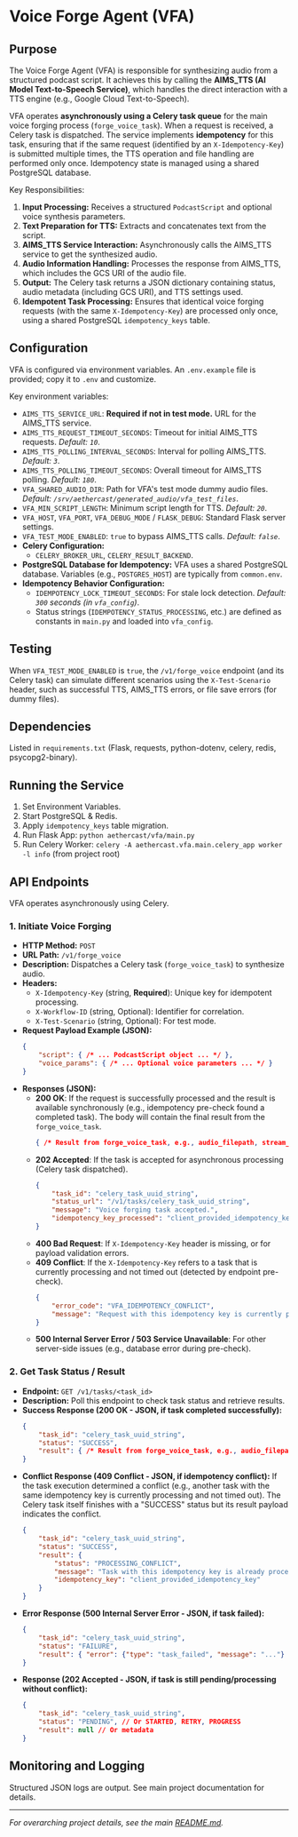 # Voice Forge Agent (VFA)

## Purpose

The Voice Forge Agent (VFA) is responsible for synthesizing audio from a structured podcast script. It achieves this by calling the **AIMS_TTS (AI Model Text-to-Speech Service)**, which handles the direct interaction with a TTS engine (e.g., Google Cloud Text-to-Speech).

VFA operates **asynchronously using a Celery task queue** for the main voice forging process (`forge_voice_task`). When a request is received, a Celery task is dispatched. The service implements **idempotency** for this task, ensuring that if the same request (identified by an `X-Idempotency-Key`) is submitted multiple times, the TTS operation and file handling are performed only once. Idempotency state is managed using a shared PostgreSQL database.

Key Responsibilities:

1.  **Input Processing:** Receives a structured `PodcastScript` and optional voice synthesis parameters.
2.  **Text Preparation for TTS:** Extracts and concatenates text from the script.
3.  **AIMS_TTS Service Interaction:** Asynchronously calls the AIMS_TTS service to get the synthesized audio.
4.  **Audio Information Handling:** Processes the response from AIMS_TTS, which includes the GCS URI of the audio file.
5.  **Output:** The Celery task returns a JSON dictionary containing status, audio metadata (including GCS URI), and TTS settings used.
6.  **Idempotent Task Processing:** Ensures that identical voice forging requests (with the same `X-Idempotency-Key`) are processed only once, using a shared PostgreSQL `idempotency_keys` table.

## Configuration

VFA is configured via environment variables. An `.env.example` file is provided; copy it to `.env` and customize.

Key environment variables:

-   `AIMS_TTS_SERVICE_URL`: **Required if not in test mode.** URL for the AIMS_TTS service.
-   `AIMS_TTS_REQUEST_TIMEOUT_SECONDS`: Timeout for initial AIMS_TTS requests. *Default: `10`*.
-   `AIMS_TTS_POLLING_INTERVAL_SECONDS`: Interval for polling AIMS_TTS. *Default: `3`*.
-   `AIMS_TTS_POLLING_TIMEOUT_SECONDS`: Overall timeout for AIMS_TTS polling. *Default: `180`*.
-   `VFA_SHARED_AUDIO_DIR`: Path for VFA's test mode dummy audio files. *Default: `/srv/aethercast/generated_audio/vfa_test_files`*.
-   `VFA_MIN_SCRIPT_LENGTH`: Minimum script length for TTS. *Default: `20`*.
-   `VFA_HOST`, `VFA_PORT`, `VFA_DEBUG_MODE` / `FLASK_DEBUG`: Standard Flask server settings.
-   `VFA_TEST_MODE_ENABLED`: `true` to bypass AIMS_TTS calls. *Default: `false`*.
-   **Celery Configuration:**
    -   `CELERY_BROKER_URL`, `CELERY_RESULT_BACKEND`.
-   **PostgreSQL Database for Idempotency:** VFA uses a shared PostgreSQL database. Variables (e.g., `POSTGRES_HOST`) are typically from `common.env`.
-   **Idempotency Behavior Configuration:**
    -   `IDEMPOTENCY_LOCK_TIMEOUT_SECONDS`: For stale lock detection. *Default: `300` seconds (in `vfa_config`)*.
    -   Status strings (`IDEMPOTENCY_STATUS_PROCESSING`, etc.) are defined as constants in `main.py` and loaded into `vfa_config`.

## Testing

When `VFA_TEST_MODE_ENABLED` is `true`, the `/v1/forge_voice` endpoint (and its Celery task) can simulate different scenarios using the `X-Test-Scenario` header, such as successful TTS, AIMS_TTS errors, or file save errors (for dummy files).

## Dependencies

Listed in `requirements.txt` (Flask, requests, python-dotenv, celery, redis, psycopg2-binary).

## Running the Service

1.  Set Environment Variables.
2.  Start PostgreSQL & Redis.
3.  Apply `idempotency_keys` table migration.
4.  Run Flask App: `python aethercast/vfa/main.py`
5.  Run Celery Worker: `celery -A aethercast.vfa.main.celery_app worker -l info` (from project root)

## API Endpoints

VFA operates asynchronously using Celery.

### 1. Initiate Voice Forging

-   **HTTP Method:** `POST`
-   **URL Path:** `/v1/forge_voice`
-   **Description:** Dispatches a Celery task (`forge_voice_task`) to synthesize audio.
-   **Headers:**
    -   `X-Idempotency-Key` (string, **Required**): Unique key for idempotent processing.
    -   `X-Workflow-ID` (string, Optional): Identifier for correlation.
    -   `X-Test-Scenario` (string, Optional): For test mode.
-   **Request Payload Example (JSON):**
    ```json
    {
        "script": { /* ... PodcastScript object ... */ },
        "voice_params": { /* ... Optional voice parameters ... */ }
    }
    ```
-   **Responses (JSON):**
    -   **200 OK**: If the request is successfully processed and the result is available synchronously (e.g., idempotency pre-check found a completed task). The body will contain the final result from the `forge_voice_task`.
        ```json
        { /* Result from forge_voice_task, e.g., audio_filepath, stream_id */ }
        ```
    -   **202 Accepted**: If the task is accepted for asynchronous processing (Celery task dispatched).
        ```json
        {
            "task_id": "celery_task_uuid_string",
            "status_url": "/v1/tasks/celery_task_uuid_string",
            "message": "Voice forging task accepted.",
            "idempotency_key_processed": "client_provided_idempotency_key"
        }
        ```
    -   **400 Bad Request**: If `X-Idempotency-Key` header is missing, or for payload validation errors.
    -   **409 Conflict**: If the `X-Idempotency-Key` refers to a task that is currently processing and not timed out (detected by endpoint pre-check).
        ```json
        {
            "error_code": "VFA_IDEMPOTENCY_CONFLICT",
            "message": "Request with this idempotency key is currently processing."
        }
        ```
    -   **500 Internal Server Error / 503 Service Unavailable**: For other server-side issues (e.g., database error during pre-check).

### 2. Get Task Status / Result

-   **Endpoint:** `GET /v1/tasks/<task_id>`
-   **Description:** Poll this endpoint to check task status and retrieve results.
-   **Success Response (200 OK - JSON, if task completed successfully):**
    ```json
    {
        "task_id": "celery_task_uuid_string",
        "status": "SUCCESS",
        "result": { /* Result from forge_voice_task, e.g., audio_filepath, stream_id */ }
    }
    ```
-   **Conflict Response (409 Conflict - JSON, if idempotency conflict):**
    If the task execution determined a conflict (e.g., another task with the same idempotency key is currently processing and not timed out). The Celery task itself finishes with a "SUCCESS" status but its result payload indicates the conflict.
    ```json
    {
        "task_id": "celery_task_uuid_string",
        "status": "SUCCESS",
        "result": {
            "status": "PROCESSING_CONFLICT",
            "message": "Task with this idempotency key is already processing.",
            "idempotency_key": "client_provided_idempotency_key"
        }
    }
    ```
-   **Error Response (500 Internal Server Error - JSON, if task failed):**
    ```json
    {
        "task_id": "celery_task_uuid_string",
        "status": "FAILURE",
        "result": { "error": {"type": "task_failed", "message": "..."} }
    }
    ```
-   **Response (202 Accepted - JSON, if task is still pending/processing without conflict):**
    ```json
    {
        "task_id": "celery_task_uuid_string",
        "status": "PENDING", // Or STARTED, RETRY, PROGRESS
        "result": null // Or metadata
    }
    ```

## Monitoring and Logging

Structured JSON logs are output. See main project documentation for details.

---

*For overarching project details, see the main [README.md](../../../README.md).*
